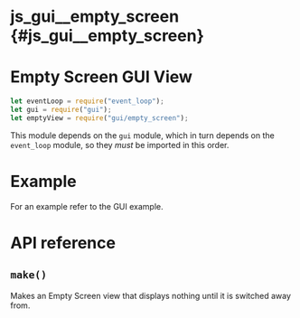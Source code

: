 # js_gui__empty_screen {#js_gui__empty_screen}

# Empty Screen GUI View
```js
let eventLoop = require("event_loop");
let gui = require("gui");
let emptyView = require("gui/empty_screen");
```

This module depends on the `gui` module, which in turn depends on the
`event_loop` module, so they _must_ be imported in this order.

# Example
For an example refer to the GUI example.

# API reference
## `make()`
Makes an Empty Screen view that displays nothing until it is switched away from.

